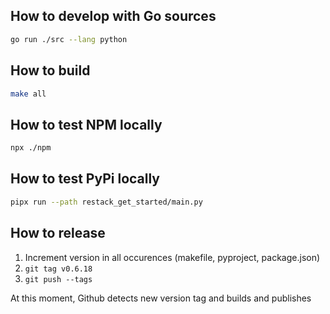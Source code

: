 ## How to develop with Go sources

```bash
go run ./src --lang python
```

## How to build

```bash
make all
```

## How to test NPM locally

```bash
npx ./npm
```

## How to test PyPi locally

```bash
pipx run --path restack_get_started/main.py
```

## How to release

1. Increment version in all occurences (makefile, pyproject, package.json)
2. `git tag v0.6.18`
3. `git push --tags`

At this moment, Github detects new version tag and builds and publishes

